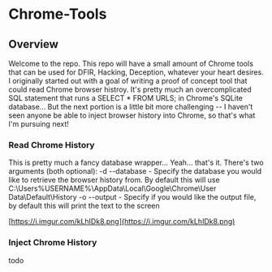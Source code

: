 # Chrome-Tools
## Overview
Welcome to the repo. This repo will have a small amount of Chrome tools that can be used for DFIR, Hacking, Deception, whatever your heart desires. I originally started out with a goal of writing a proof of concept tool that could read Chrome browser histroy. It's pretty much an overcomplicated SQL statement that runs a SELECT * FROM URLS; in Chrome's SQLite database... But the next portion is a little bit more challenging -- I haven't seen anyone be able to inject browser history into Chrome, so that's what I'm pursuing next!

### Read Chrome History
This is pretty much a fancy database wrapper... Yeah... that's it. There's two arguments (both optional):
-d --database - Specify the database you would like to retrieve the browser history from. By default this will use C:\Users\%USERNAME%\AppData\Local\Google\Chrome\User Data\Default\History
-o --output - Specify if you would like the output file, by default this will print the text to the screen

[https://i.imgur.com/kLhIDk8.png](https://i.imgur.com/kLhIDk8.png)

### Inject Chrome History

todo
